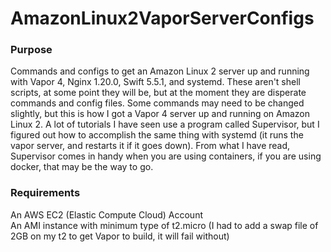# AmazonLinux2VaporServerConfigs
### Purpose
Commands and configs to get an Amazon Linux 2 server up and running with Vapor 4, Nginx 1.20.0, Swift 5.5.1, and systemd. These aren't shell scripts, at some point they will be, but at the moment they are disperate commands and config files. Some commands may need to be changed slightly, but this is how I got a Vapor 4 server up and running on Amazon Linux 2. A lot of tutorials I have seen use a program called Supervisor, but I figured out how to accomplish the same thing with systemd (it runs the vapor server, and restarts it if it goes down). From what I have read, Supervisor comes in handy when you are using containers, if you are using docker, that may be the way to go.
### Requirements
An AWS EC2 (Elastic Compute Cloud) Account<br>
An AMI instance with minimum type of t2.micro (I had to add a swap file of 2GB on my t2 to get Vapor to build, it will fail without)  

